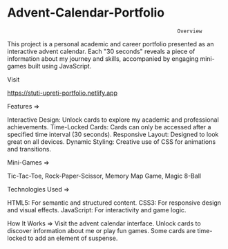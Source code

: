 # Advent-Calendar-Portfolio

                                                           Overview
This project is a personal academic and career portfolio presented as an interactive advent calendar. Each "30 seconds" reveals a piece of information about my journey and skills, accompanied by engaging mini-games built using JavaScript. 

Visit

https://stuti-upreti-portfolio.netlify.app

Features =>

Interactive Design: Unlock cards to explore my academic and professional achievements.
Time-Locked Cards: Cards can only be accessed after a specified time interval (30 seconds).
Responsive Layout: Designed to look great on all devices.
Dynamic Styling: Creative use of CSS for animations and transitions.

Mini-Games =>

Tic-Tac-Toe,
Rock-Paper-Scissor,
Memory Map Game,
Magic 8-Ball

Technologies Used =>

HTML5: For semantic and structured content.
CSS3: For responsive design and visual effects.
JavaScript: For interactivity and game logic.

How It Works =>
Visit the advent calendar interface.
Unlock cards to discover information about me or play fun games.
Some cards are time-locked to add an element of suspense.
